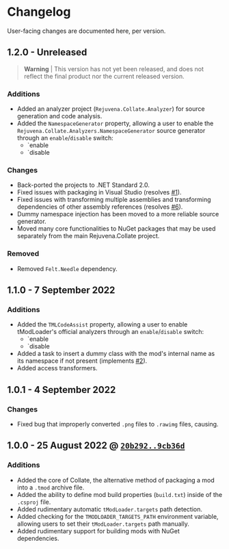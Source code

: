 # Changelog

User-facing changes are documented here, per version.


## 1.2.0 - Unreleased

> **Warning** | This version has not yet been released, and does not reflect the final product nor the current released version.

### Additions

- Added an analyzer project (`Rejuvena.Collate.Analyzer`) for source generation and code analysis.
- Added the `NamespaceGenerator` property, allowing a user to enable the `Rejuvena.Collate.Analyzers.NamespaceGenerator` source generator through an `enable`/`disable` switch:
  - `<NamespaceGenerator>enable</NamespaceGenerator>
  - `<NamespaceGenerator>disable</NamespaceGenerator>

### Changes

- Back-ported the projects to .NET Standard 2.0.
- Fixed issues with packaging in Visual Studio (resolves [#1](https://github.com/rejuvena/collate/issues/1)).
- Fixed issues with transforming multiple assemblies and transforming dependencies of other assembly references (resolves [#6](https://github.com/rejuvena/collate/issues/6)).
- Dummy namespace injection has been moved to a more reliable source generator.
- Moved many core functionalities to NuGet packages that may be used separately from the main Rejuvena.Collate project.

### Removed

- Removed `Felt.Needle` dependency.

## 1.1.0 - 7 September 2022

### Additions

- Added the `TMLCodeAssist` property, allowing a user to enable tModLoader's official analyzers through an `enable`/`disable` switch:
  - `<TMLCodeAssist>enable</TMLCodeAssist>
  - `<TMLCodeAssist>disable</TMLCodeAssist>
- Added a task to insert a dummy class with the mod's internal name as its namespace if not present (implements [#2](https://github.com/rejuvena/collate/issues/2)).
- Added access transformers. <!-- TODO: ELABORATE -->

## 1.0.1 - 4 September 2022

### Changes

- Fixed bug that improperly converted `.png` files to `.rawimg` files, causing. 

## 1.0.0 - 25 August 2022 @ [`20b292..9cb36d`](https://github.com/rejuvena/collate/compare/20b292..9cb36d)

### Additions

- Added the core of Collate, the alternative method of packaging a mod into a `.tmod` archive file.
- Added the ability to define mod build properties (`build.txt`) inside of the `.csproj` file.
- Added rudimentary automatic `tModLoader.targets` path detection.
- Added checking for the `TMODLOADER_TARGETS_PATH` environment variable, allowing users to set their `tModLoader.targets` path manually.
- Added rudimentary support for building mods with NuGet dependencies.
